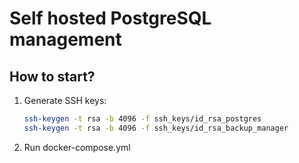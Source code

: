 # Self hosted PostgreSQL management


## How to start?

1. Generate SSH keys:
   ```bash
   ssh-keygen -t rsa -b 4096 -f ssh_keys/id_rsa_postgres
   ssh-keygen -t rsa -b 4096 -f ssh_keys/id_rsa_backup_manager
   ```

2. Run docker-compose.yml